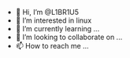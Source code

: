 - 👋 Hi, I’m @L1BR1U5
- 👀 I’m interested in linux
- 🌱 I’m currently learning ...
- 💞️ I’m looking to collaborate on ...
- 📫 How to reach me ...

<!---
L1BR1U5/L1BR1U5 is a ✨ special ✨ repository because its `README.md` (this file) appears on your GitHub profile.
You can click the Preview link to take a look at your changes.
--->
